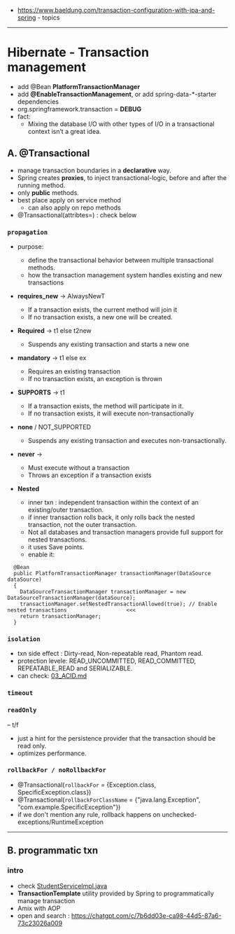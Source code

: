 - https://www.baeldung.com/transaction-configuration-with-jpa-and-spring - topics

---
# Hibernate - Transaction management
- add @Bean **PlatformTransactionManager**
- add **@EnableTransactionManagement**, or add spring-data-*-starter dependencies
- org.springframework.transaction = **DEBUG**
- fact:
  - Mixing the database I/O with other types of I/O in a transactional context isn’t a great idea.

## A. @Transactional
- manage transaction boundaries in a **declarative** way.
- Spring creates **proxies**, to inject transactional-logic, before and after the running method.
- only **public** methods.
- best place apply on service method 
  - can also apply on repo methods
- @Transactional(attribtes=) : check below

### `propagation` 
- purpose:
  - define the transactional behavior between multiple transactional methods.
  - how the transaction management system handles existing and new transactions
- **requires_new** -> AlwaysNewT 
  - If a transaction exists, the current method will join it
  - If no transaction exists, a new one will be created.
- **Required** -> t1 else t2new 
  - Suspends any existing transaction and starts a new one
- **mandatory** -> t1 else ex 
  - Requires an existing transaction
  - If no transaction exists, an exception is thrown

- **SUPPORTS** -> t1 
  - If a transaction exists, the method will participate in it.
  - If no transaction exists, it will execute non-transactionally
- **none**  / NOT_SUPPORTED
  - Suspends any existing transaction and executes non-transactionally.
- **never** ->
  - Must execute without a transaction
  - Throws an exception if a transaction exists
- **Nested**
  - inner txn :  independent transaction within the context of an existing/outer transaction.
  - if inner transaction rolls back, it only rolls back the nested transaction, not the outer transaction.
  - Not all databases and transaction managers provide full support for nested transactions.
  - it uses Save points.
  - enable it:
```
  @Bean
  public PlatformTransactionManager transactionManager(DataSource dataSource) 
  {
    DataSourceTransactionManager transactionManager = new DataSourceTransactionManager(dataSource);
    transactionManager.setNestedTransactionAllowed(true); // Enable nested transactions                   <<< 
    return transactionManager;
  }
```
  
### `isolation` 
- txn side effect : Dirty-read, Non-repeatable read, Phantom read.
- protection levele: READ_UNCOMMITTED, READ_COMMITTED, REPEATABLE_READ and SERIALIZABLE.
- can check: [03_ACID.md](03_ACID+Locks)

### `timeout`

### `readOnly` 
– t/f 
- just a hint for the persistence provider that the transaction should be read only. 
- optimizes performance.

### `rollbackFor / noRollbackFor`
- @Transactional(`rollbackFor` = {Exception.class, SpecificException.class})
- @Transactional(`rollbackForClassName` = {"java.lang.Exception", "com.example.SpecificException"})
- if we don't mention any rule, rollback happens on unchecked-exceptions/RuntimeException

---

## B. programmatic txn 
### intro
- check [StudentServiceImpl.java](..%2F..%2Fsrc%2Fmain%2Fjava%2Fcom%2Flekhraj%2Fjava%2Fspring%2FSB_99_RESTful_API%2Fservice%2FStudentServiceImpl.java)
- **TransactionTemplate** utility provided by Spring to programmatically manage transaction
- Amix with AOP
- open and search : https://chatgpt.com/c/7b6dd03e-ca98-44d5-87a6-73c23026a009
